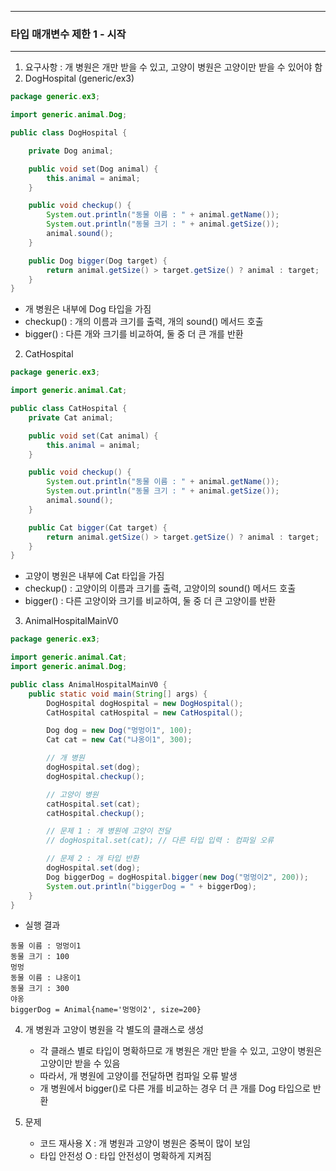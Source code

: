 -----
### 타입 매개변수 제한 1 - 시작
-----
1. 요구사항 : 개 병원은 개만 받을 수 있고, 고양이 병원은 고양이만 받을 수 있어야 함
2. DogHospital (generic/ex3)
```java
package generic.ex3;

import generic.animal.Dog;

public class DogHospital {

    private Dog animal;

    public void set(Dog animal) {
        this.animal = animal;
    }

    public void checkup() {
        System.out.println("동물 이름 : " + animal.getName());
        System.out.println("동물 크기 : " + animal.getSize());
        animal.sound();
    }

    public Dog bigger(Dog target) {
        return animal.getSize() > target.getSize() ? animal : target;
    }
}
```
  - 개 병원은 내부에 Dog 타입을 가짐
  - checkup() : 개의 이름과 크기를 출력, 개의 sound() 메서드 호출
  - bigger() : 다른 개와 크기를 비교하여, 둘 중 더 큰 개를 반환

2. CatHospital
```java
package generic.ex3;

import generic.animal.Cat;

public class CatHospital {
    private Cat animal;

    public void set(Cat animal) {
        this.animal = animal;
    }

    public void checkup() {
        System.out.println("동물 이름 : " + animal.getName());
        System.out.println("동물 크기 : " + animal.getSize());
        animal.sound();
    }

    public Cat bigger(Cat target) {
        return animal.getSize() > target.getSize() ? animal : target;
    }
}
```
  - 고양이 병원은 내부에 Cat 타입을 가짐
  - checkup() : 고양이의 이름과 크기를 출력, 고양이의 sound() 메서드 호출
  - bigger() : 다른 고양이와 크기를 비교하여, 둘 중 더 큰 고양이를 반환

3. AnimalHospitalMainV0
```java
package generic.ex3;

import generic.animal.Cat;
import generic.animal.Dog;

public class AnimalHospitalMainV0 {
    public static void main(String[] args) {
        DogHospital dogHospital = new DogHospital();
        CatHospital catHospital = new CatHospital();

        Dog dog = new Dog("멍멍이1", 100);
        Cat cat = new Cat("냐옹이1", 300);

        // 개 병원
        dogHospital.set(dog);
        dogHospital.checkup();

        // 고양이 병원
        catHospital.set(cat);
        catHospital.checkup();

        // 문제 1 : 개 병원에 고양이 전달
        // dogHospital.set(cat); // 다른 타입 입력 : 컴파일 오류

        // 문제 2 : 개 타입 반환
        dogHospital.set(dog);
        Dog biggerDog = dogHospital.bigger(new Dog("멍멍이2", 200));
        System.out.println("biggerDog = " + biggerDog);
    }
}
```
  - 실행 결과
```
동물 이름 : 멍멍이1
동물 크기 : 100
멍멍
동물 이름 : 냐옹이1
동물 크기 : 300
야옹
biggerDog = Animal{name='멍멍이2', size=200}
```

4. 개 병원과 고양이 병원을 각 별도의 클래스로 생성
   - 각 클래스 별로 타입이 명확하므로 개 병원은 개만 받을 수 있고, 고양이 병원은 고양이만 받을 수 있음
   - 따라서, 개 병원에 고양이를 전달하면 컴파일 오류 발생
   - 개 병원에서 bigger()로 다른 개를 비교하는 경우 더 큰 개를 Dog 타입으로 반환

5. 문제
   - 코드 재사용 X : 개 병원과 고양이 병원은 중복이 많이 보임
   - 타입 안전성 O : 타입 안전성이 명확하게 지켜짐
